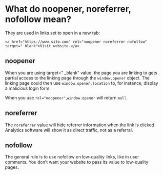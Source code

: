 # What do noopener, noreferrer, nofollow mean?

They are used in links set to open in a new tab:

    <a href="https://www.site.com" rel="noopener noreferrer nofollow" target="_blank">Visit website.</a>

## noopener

When you are using target=" \_blank" value, the page you are linking to gets partial access to the linking page through the `window.opener` object. The linking page could then use `window.opener.location` to, for instance, display a malicious login form.

When you use `rel="noopener"`,`window.opener` will return `null`.

## noreferrer

The `noreferrer` value will hide referrer information when the link is clicked. Analytics software will show it as direct traffic, not as a referral.

## nofollow

The general rule is to use nofollow on low-quality links, like in user comments. You don’t want your website to pass its value to low-quality pages.
